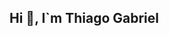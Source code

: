 ## Hi 👋, I`m Thiago Gabriel

<!--
**mes231/mes231** is a ✨ _special_ ✨ repository because its `README.md` (this file) appears on your GitHub profile.

# 💻 About Me
I am a technician in Industrial Automation and currently pursuing a degree in Control and Automation Engineering. As a programming teacher and developer, I have worked on various projects to solve personal problems and those of people close to me. I am always in constant learning, exploring new tools, and applying them in practice.

# 🚀 Technical Skills
- *Programming Languages:* Python (my main language), C#
- *Tools and Technologies:* 
  - *Web Development:* FastAPI, Django
  - *Automation and Artificial Intelligence:* Selenium, Transformers, LangChain
  - *Databases:* SQLite

# 🌟 Featured Projects
1. *Task Automation with Python and Selenium:*  
   Developed automations for repetitive tasks in browsers, optimizing time and productivity.  
   
2. *Web Application with FastAPI and SQLite:*  
   Created an API to manage a small database using FastAPI and SQLite, applying best RESTful practices.  

> More projects are in progress and will be added soon!

# 📫 Let's Connect!
- [LinkedIn](www.linkedin.com/in/thiago-gabriel-alves-matias)  
- [E-mail](mailto:thiagomatias878@gmail.com)
-->
